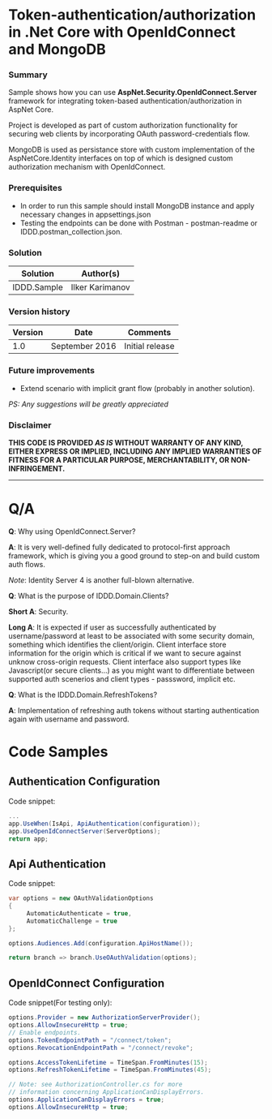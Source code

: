 # Token-authentication/authorization in .Net Core with OpenIdConnect and MongoDB #

### Summary ###
Sample shows how you can use **AspNet.Security.OpenIdConnect.Server** framework for integrating token-based authentication/authorization in AspNet Core.  

Project is developed as part of custom authorization functionality for securing web clients by incorporating OAuth password-credentials flow.

MongoDB is used as persistance store with custom implementation of the AspNetCore.Identity interfaces on top of which is designed custom authorization mechanism with OpenIdConnect.

### Prerequisites ###
 - In order to run this sample should install MongoDB instance and apply necessary changes in appsettings.json
 - Testing the endpoints can be done with Postman - postman-readme or IDDD.postman_collection.json.
 
### Solution ###
Solution | Author(s)
---------|----------
IDDD.Sample | Ilker Karimanov

### Version history ###
Version  | Date | Comments
---------| -----| --------
1.0  | September 2016 | Initial release

### Future improvements

- Extend scenario with implicit grant flow (probably in another solution).

*PS: Any suggestions will be greatly appreciated*

### Disclaimer ###
**THIS CODE IS PROVIDED *AS IS* WITHOUT WARRANTY OF ANY KIND, EITHER EXPRESS OR IMPLIED, INCLUDING ANY IMPLIED WARRANTIES OF FITNESS FOR A PARTICULAR PURPOSE, MERCHANTABILITY, OR NON-INFRINGEMENT.**


----------

# Q/A #
**Q**: Why using OpenIdConnect.Server? 

**A**: It is very well-defined fully dedicated to protocol-first approach framework, which is giving you a good ground to step-on and build custom auth flows.

*Note*: Identity Server 4 is another full-blown alternative.

**Q**: What is the purpose of IDDD.Domain.Clients?

**Short A**: Security.

**Long A**: It is expected if user as successfully authenticated by username/password at least to be associated with some security domain, something which identifies the client/origin. Client interface store information for the origin which is critical if we want to secure against unknow cross-origin requests.
Client interface also support types like Javascript(or secure clients...) as you might want to differentiate between supported auth scenerios and client types - passsword, implicit etc.


**Q**: What is the IDDD.Domain.RefreshTokens?

**A**: Implementation of refreshing auth tokens without starting authentication again with username and password.

# Code Samples #

## Authentication Configuration ##

Code snippet:
```C#
...
app.UseWhen(IsApi, ApiAuthentication(configuration));
app.UseOpenIdConnectServer(ServerOptions);
return app;   
```

## Api Authentication ##

Code snippet:
```C#
var options = new OAuthValidationOptions
{
     AutomaticAuthenticate = true,
     AutomaticChallenge = true
};

options.Audiences.Add(configuration.ApiHostName());

return branch => branch.UseOAuthValidation(options);       
```

## OpenIdConnect Configuration ##

Code snippet(For testing only):
```C#
options.Provider = new AuthorizationServerProvider();
options.AllowInsecureHttp = true;
// Enable endpoints.
options.TokenEndpointPath = "/connect/token";
options.RevocationEndpointPath = "/connect/revoke";

options.AccessTokenLifetime = TimeSpan.FromMinutes(15);
options.RefreshTokenLifetime = TimeSpan.FromMinutes(45);

// Note: see AuthorizationController.cs for more
// information concerning ApplicationCanDisplayErrors.
options.ApplicationCanDisplayErrors = true;
options.AllowInsecureHttp = true;      
```






